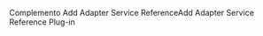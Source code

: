 <span data-ttu-id="e6687-101">Complemento Add Adapter Service Reference</span><span class="sxs-lookup"><span data-stu-id="e6687-101">Add Adapter Service Reference Plug-in</span></span>